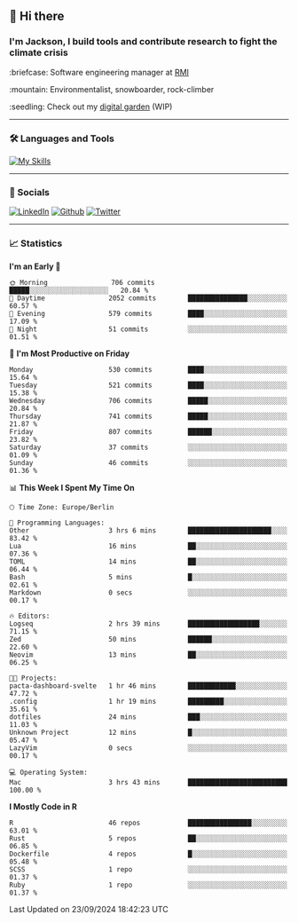 ## :wave: Hi there
### I'm Jackson, I build tools and contribute research to fight the climate crisis
<p> :briefcase: Software engineering manager at <a href="https://rmi.org/" alt="RMI">RMI</a></p>
<p> :mountain: Environmentalist, snowboarder, rock-climber</p>
<p> :seedling: Check out my <a href="https://jdhoffa.github.io/" alt="digital garden">digital garden</a> (WIP) </p>

---

### :hammer_and_wrench: Languages and Tools

[![My Skills](https://skillicons.dev/icons?i=r,python,rust,docker,svelte,js,neovim,azure,postgresql,kubernetes,html,css&perline=6&theme=dark)](https://skillicons.dev)

---

### :iphone: Socials

[![LinkedIn](https://skillicons.dev/icons?i=linkedin&theme=dark)](https://www.linkedin.com/in/jackson-hoffart/) 
[![Github](https://skillicons.dev/icons?i=github&theme=dark)](https://github.com/jdhoffa) 
[![Twitter](https://skillicons.dev/icons?i=twitter&theme=dark)](https://twitter.com/jdhoffart) 

---

### :chart_with_upwards_trend: Statistics

 
<!--START_SECTION:waka-->
**I'm an Early 🐤** 

```text
🌞 Morning                706 commits         █████░░░░░░░░░░░░░░░░░░░░   20.84 % 
🌆 Daytime                2052 commits        ███████████████░░░░░░░░░░   60.57 % 
🌃 Evening                579 commits         ████░░░░░░░░░░░░░░░░░░░░░   17.09 % 
🌙 Night                  51 commits          ░░░░░░░░░░░░░░░░░░░░░░░░░   01.51 % 
```
📅 **I'm Most Productive on Friday** 

```text
Monday                   530 commits         ████░░░░░░░░░░░░░░░░░░░░░   15.64 % 
Tuesday                  521 commits         ████░░░░░░░░░░░░░░░░░░░░░   15.38 % 
Wednesday                706 commits         █████░░░░░░░░░░░░░░░░░░░░   20.84 % 
Thursday                 741 commits         █████░░░░░░░░░░░░░░░░░░░░   21.87 % 
Friday                   807 commits         ██████░░░░░░░░░░░░░░░░░░░   23.82 % 
Saturday                 37 commits          ░░░░░░░░░░░░░░░░░░░░░░░░░   01.09 % 
Sunday                   46 commits          ░░░░░░░░░░░░░░░░░░░░░░░░░   01.36 % 
```


📊 **This Week I Spent My Time On** 

```text
🕑︎ Time Zone: Europe/Berlin

💬 Programming Languages: 
Other                    3 hrs 6 mins        █████████████████████░░░░   83.42 % 
Lua                      16 mins             ██░░░░░░░░░░░░░░░░░░░░░░░   07.36 % 
TOML                     14 mins             ██░░░░░░░░░░░░░░░░░░░░░░░   06.44 % 
Bash                     5 mins              █░░░░░░░░░░░░░░░░░░░░░░░░   02.61 % 
Markdown                 0 secs              ░░░░░░░░░░░░░░░░░░░░░░░░░   00.17 % 

🔥 Editors: 
Logseq                   2 hrs 39 mins       ██████████████████░░░░░░░   71.15 % 
Zed                      50 mins             ██████░░░░░░░░░░░░░░░░░░░   22.60 % 
Neovim                   13 mins             ██░░░░░░░░░░░░░░░░░░░░░░░   06.25 % 

🐱‍💻 Projects: 
pacta-dashboard-svelte   1 hr 46 mins        ████████████░░░░░░░░░░░░░   47.72 % 
.config                  1 hr 19 mins        █████████░░░░░░░░░░░░░░░░   35.61 % 
dotfiles                 24 mins             ███░░░░░░░░░░░░░░░░░░░░░░   11.03 % 
Unknown Project          12 mins             █░░░░░░░░░░░░░░░░░░░░░░░░   05.47 % 
LazyVim                  0 secs              ░░░░░░░░░░░░░░░░░░░░░░░░░   00.17 % 

💻 Operating System: 
Mac                      3 hrs 43 mins       █████████████████████████   100.00 % 
```

**I Mostly Code in R** 

```text
R                        46 repos            ████████████████░░░░░░░░░   63.01 % 
Rust                     5 repos             ██░░░░░░░░░░░░░░░░░░░░░░░   06.85 % 
Dockerfile               4 repos             █░░░░░░░░░░░░░░░░░░░░░░░░   05.48 % 
SCSS                     1 repo              ░░░░░░░░░░░░░░░░░░░░░░░░░   01.37 % 
Ruby                     1 repo              ░░░░░░░░░░░░░░░░░░░░░░░░░   01.37 % 
```




 Last Updated on 23/09/2024 18:42:23 UTC
<!--END_SECTION:waka-->

